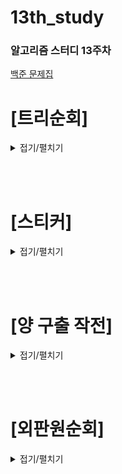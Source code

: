 # 13th_study

### 알고리즘 스터디 13주차

[백준 문제집](https://www.acmicpc.net/workbook/view/17259) <br/>

<!-- [프로그래머스](https://school.programmers.co.kr/learn/courses/30/lessons/148653) -->

# [트리순회]

<details>
<summary>접기/펼치기</summary>
<div markdown="1">

### [민웅](./트리순회/민웅.py)

```py

```

### [병국](./트리순회/병국.py)

```py

```

### [상미](./트리순회/상미.py)

```py

```

### [서희](./트리순회/서희.py)

```py

```

### [성구](./트리순회/성구.py)

```py

```

</div>

</details>

<br><br>

# [스티커]

<details>
<summary>접기/펼치기</summary>
<div markdown="1">

## [민웅](./스티커/민웅.py)

```py
# 9465_스티커_sticker
import sys
input = sys.stdin.readline

T = int(input())

for _ in range(T):
    N = int(input())

    sticker = [list(map(int, input().split())) for _ in range(2)]

    dp = [[0]*(N+2) for _ in range(2)]
    # print(dp)
    for i in range(2, N+2):
        dp[0][i] = sticker[0][i-2] + max(dp[0][i-2], dp[1][i-2], dp[1][i-1])
        dp[1][i] = sticker[1][i-2] + max(dp[0][i-2], dp[1][i-2], dp[0][i-1])

    print(max(dp[0][-1], dp[1][-1]))
```

## [병국](./스티커/병국.py)

```py

```

## [상미](./스티커/상미.py)

```py

```

## [서희](./스티커/서희.py)

```py

```

## [성구](./스티커/성구.py)

```py

```

</div>

</details>

<br><br>

# [양 구출 작전]

<details>
<summary>접기/펼치기</summary>
<div markdown="1">

## [민웅](./양%20구출%20작전/민웅.py)

```py


```

## [병국](./양%20구출%20작전/병국.py)

```py

```

## [상미](./양%20구출%20작전/상미.py)

```py

```

## [서희](./양%20구출%20작전/서희.py)

```py

```

## [성구](./양%20구출%20작전/성구.py)

```py

```

</div>

</details>

<br><br>

# [외판원순회]

<details>
<summary>접기/펼치기</summary>
<div markdown="1">

## [민웅](./외판원순회/민웅.py)

```py


```

## [병국](./외판원순회/병국.py)

```py

```

## [상미](./외판원순회/상미.py)

```py

```

## [서희](./외판원순회/서희.py)

```py

```

## [성구](./외판원순회/성구.py)

```py

```

</div>

</details>
